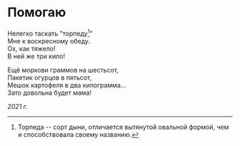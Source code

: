 # Помогаю

Нелегко таскать "торпеду[^1]"  
Мне к воскресному обеду.  
Ох, как тяжело!  
В ней же три кило!

Ещё моркови граммов на шестьсот,  
Пакетик огурцов в пятьсот,  
Мешок картофеля в два килограмма...  
Зато довольна будет мама!

[^1]: Торпеда -- сорт дыни, отличается вытянутой овальной формой, чем и способствовала своему названию. 

*2021 г.*

